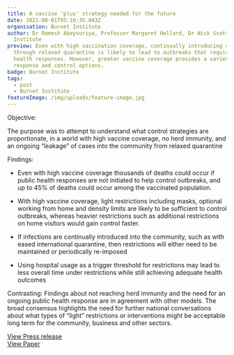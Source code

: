 ```yaml
---
title: A vaccine 'plus' strategy needed for the future
date: 2021-08-01T05:10:35.043Z
organisation: Burnet Institute
author: Dr Romesh Abeysuriya, Professor Margaret Hellard, Dr Nick Scott, Burnet
  Institute
preview: Even with high vaccination coverage, continually introducing cases
  through relaxed quarantine is likely to lead to outbreaks that require public
  health responses. However, greater vaccine coverage provides a variety of
  response and control options.
badge: Burnet Institute
tags:
  - post
  - Burnet Institute
featureImage: /img/uploads/feature-image.jpg
---
```

Objective: 

The purpose was to attempt to understand what control strategies are proportionate, in a world with high vaccine coverage, no herd immunity, and an ongoing “leakage” of cases into the community from relaxed quarantine

Findings: 
* Even with high vaccine coverage thousands of deaths could occur if public health responses are not initiated to help control outbreaks, and up to 45% of deaths could occur among the vaccinated population.

* With high vaccine coverage, light restrictions including masks, optional working from home and density limits are likely to be sufficient to control outbreaks, whereas heavier restrictions such as additional restrictions on home visitors would gain control faster.

* If infections are continually introduced into the community, such as with eased international quarantine, then restrictions will either need to be maintained or periodically re-imposed

* Using hospital usage as a trigger threshold for restrictions may lead to less overall time under restrictions while still achieving adequate health outcomes

Contrasting: 
Findings about not reaching herd immunity and the need for an ongoing public health response are in agreement with other models. The broad consensus highlights the need for further national conversations about what types of “light” restrictions or interventions might be acceptable long term for the community, business and other sectors.

<a href="https://burnet.edu.au/news/1477_burnet_modelling_shows_covid_exit_needs_vaccines_and_public_health_controls" target="_blank">View Press release</a> <br>
<a href="https://burnet.edu.au/system/asset/file/4835/Burnet_Institute_Long-term_COVID-19_control_requires_a_combination_of_high_vaccination_and_intermittent_control_measures.pdf" target="_blank">View Paper</a>

